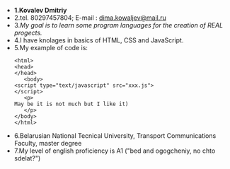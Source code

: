 * __1.Kovalev Dmitriy__
* 2.tel. 80297457804; 	E-mail : dima.kowaljev@mail.ru
* 3._My goal is to learn some program languages for the creation of REAL progects._
* 4.I have knolages in basics of HTML, CSS and JavaScript.
* 5.My example of code is:
	 ```
	 <html>
	 <head>
	 </head>
		<body>
	 <script type="text/javascript" src="xxx.js">
	 </script>
		<p>
	 May be it is not much but I like it)
		</p>
	 </body>
	</html>
	```
* 6.Belarusian National Tecnical University, Transport Communications Faculty, master degree
* 7.My level of english proficiency is A1 ("bed and ogogcheniy, no chto sdelat?")

